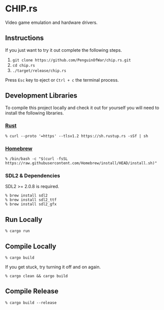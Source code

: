 # CHIP.rs
Video game emulation and hardware drivers.

## Instructions

If you just want to try it out complete the following steps.

1. `git clone https://github.com/PenguinOfWar/chip.rs.git`
2. `cd chip.rs`
3. `./target/release/chip.rs`

Press `Esc` key to eject or `Ctrl + c` the terminal process.

## Development Libraries
To compile this project locally and check it out for yourself you will need to install the following libraries.

### [Rust](https://www.rust-lang.org)

```
% curl --proto '=https' --tlsv1.2 https://sh.rustup.rs -sSf | sh
```

### [Homebrew](https://brew.sh)

```
% /bin/bash -c "$(curl -fsSL https://raw.githubusercontent.com/Homebrew/install/HEAD/install.sh)"
```

### SDL2 & Dependencies
SDL2 >= 2.0.8 is required.

```
% brew install sdl2
% brew install sdl2_ttf
% brew install sdl2_gfx
```

## Run Locally


```
% cargo run
```

## Compile Locally

```
% cargo build
```

If you get stuck, try turning it off and on again.

```
% cargo clean && cargo build
```

## Compile Release

```
% cargo build --release
```